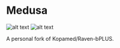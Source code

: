 # Medusa
![alt text](https://camo.githubusercontent.com/6eef31891e073312c38d536e93672754f73a07cd8b11d187eb4a5b143368e0bc/68747470733a2f2f696d672e736869656c64732e696f2f746f6b65692f6c696e65732f6769746875622f4b6f70616d65642f526176656e2d62504c55533f7374796c653d666c61742d737175617265) ![alt text](https://camo.githubusercontent.com/49b29197e2b4b615ec3fc9719a7898ef399be5df19ff35d0a430f417ed51fa4e/68747470733a2f2f696d672e736869656c64732e696f2f6769746875622f6c616e6775616765732f746f702f4b6f70616d65642f526176656e2d62504c5553)

A personal fork of Kopamed/Raven-bPLUS.
